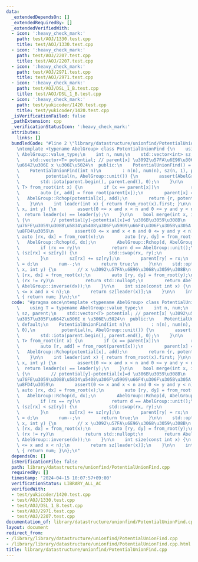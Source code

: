 ```yaml
---
data:
  _extendedDependsOn: []
  _extendedRequiredBy: []
  _extendedVerifiedWith:
  - icon: ':heavy_check_mark:'
    path: test/AOJ/1330.test.cpp
    title: test/AOJ/1330.test.cpp
  - icon: ':heavy_check_mark:'
    path: test/AOJ/2207.test.cpp
    title: test/AOJ/2207.test.cpp
  - icon: ':heavy_check_mark:'
    path: test/AOJ/2971.test.cpp
    title: test/AOJ/2971.test.cpp
  - icon: ':heavy_check_mark:'
    path: test/AOJ/DSL_1_B.test.cpp
    title: test/AOJ/DSL_1_B.test.cpp
  - icon: ':heavy_check_mark:'
    path: test/yukicoder/1420.test.cpp
    title: test/yukicoder/1420.test.cpp
  _isVerificationFailed: false
  _pathExtension: cpp
  _verificationStatusIcon: ':heavy_check_mark:'
  attributes:
    links: []
  bundledCode: "#line 2 \"library/datastructure/unionfind/PotentialUnionFind.cpp\"\
    \ntemplate <typename AbelGroup> class PotentialUnionFind {\n    using T = typename\
    \ AbelGroup::value_type;\n    int n, num;\n    std::vector<int> sz, parent;\n\
    \    std::vector<T> potential; // parent[x] \u3092\u57FA\u6E96\u3068\u3057\u305F\
    \u6642\u306E x \u306E\u5024\n  public:\n    PotentialUnionFind() = default;\n\
    \    PotentialUnionFind(int n)\n        : n(n), num(n), sz(n, 1), parent(n, 0),\n\
    \          potential(n, AbelGroup::unit()) {\n        assert(AbelGroup::commute);\n\
    \        std::iota(parent.begin(), parent.end(), 0);\n    }\n\n    std::pair<int,\
    \ T> from_root(int x) {\n        if (x == parent[x])\n            return {x, AbelGroup::unit()};\n\
    \        auto [r, add] = from_root(parent[x]);\n        parent[x] = r;\n     \
    \   AbelGroup::Rchop(potential[x], add);\n        return {r, potential[x]};\n\
    \    }\n\n    int leader(int x) { return from_root(x).first; }\n\n    bool same(int\
    \ x, int y) {\n        assert(0 <= x and x < n and 0 <= y and y < n);\n      \
    \  return leader(x) == leader(y);\n    }\n\n    bool merge(int x, int y, T d)\
    \ {\n        // potential[y]-potential[x]=d \u306B\u3059\u308B\n        // \u77DB\
    \u76FE\u3059\u308B\u5834\u5408\u306F\u5909\u66F4\u306F\u305B\u305A false \u3092\
    \u8FD4\u3059\n        assert(0 <= x and x < n and 0 <= y and y < n);\n       \
    \ auto [rx, dx] = from_root(x);\n        auto [ry, dy] = from_root(y);\n     \
    \   AbelGroup::Rchop(d, dx);\n        AbelGroup::Rchop(d, AbelGroup::inverse(dy));\n\
    \        if (rx == ry)\n            return d == AbelGroup::unit();\n        if\
    \ (sz[rx] < sz[ry]) {\n            std::swap(rx, ry);\n            d = AbelGroup::inverse(d);\n\
    \        }\n        sz[rx] += sz[ry];\n        parent[ry] = rx;\n        potential[ry]\
    \ = d;\n        num--;\n        return true;\n    }\n\n    std::optional<T> diff(int\
    \ x, int y) {\n        // x \u3092\u57FA\u6E96\u3068\u3059\u308B\n        auto\
    \ [rx, dx] = from_root(x);\n        auto [ry, dy] = from_root(y);\n        if\
    \ (rx != ry)\n            return std::nullopt;\n        return AbelGroup::op(dy,\
    \ AbelGroup::inverse(dx));\n    }\n\n    int size(const int x) {\n        assert(0\
    \ <= x and x < n);\n        return sz[leader(x)];\n    }\n\n    int count() const\
    \ { return num; }\n};\n"
  code: "#pragma once\ntemplate <typename AbelGroup> class PotentialUnionFind {\n\
    \    using T = typename AbelGroup::value_type;\n    int n, num;\n    std::vector<int>\
    \ sz, parent;\n    std::vector<T> potential; // parent[x] \u3092\u57FA\u6E96\u3068\
    \u3057\u305F\u6642\u306E x \u306E\u5024\n  public:\n    PotentialUnionFind() =\
    \ default;\n    PotentialUnionFind(int n)\n        : n(n), num(n), sz(n, 1), parent(n,\
    \ 0),\n          potential(n, AbelGroup::unit()) {\n        assert(AbelGroup::commute);\n\
    \        std::iota(parent.begin(), parent.end(), 0);\n    }\n\n    std::pair<int,\
    \ T> from_root(int x) {\n        if (x == parent[x])\n            return {x, AbelGroup::unit()};\n\
    \        auto [r, add] = from_root(parent[x]);\n        parent[x] = r;\n     \
    \   AbelGroup::Rchop(potential[x], add);\n        return {r, potential[x]};\n\
    \    }\n\n    int leader(int x) { return from_root(x).first; }\n\n    bool same(int\
    \ x, int y) {\n        assert(0 <= x and x < n and 0 <= y and y < n);\n      \
    \  return leader(x) == leader(y);\n    }\n\n    bool merge(int x, int y, T d)\
    \ {\n        // potential[y]-potential[x]=d \u306B\u3059\u308B\n        // \u77DB\
    \u76FE\u3059\u308B\u5834\u5408\u306F\u5909\u66F4\u306F\u305B\u305A false \u3092\
    \u8FD4\u3059\n        assert(0 <= x and x < n and 0 <= y and y < n);\n       \
    \ auto [rx, dx] = from_root(x);\n        auto [ry, dy] = from_root(y);\n     \
    \   AbelGroup::Rchop(d, dx);\n        AbelGroup::Rchop(d, AbelGroup::inverse(dy));\n\
    \        if (rx == ry)\n            return d == AbelGroup::unit();\n        if\
    \ (sz[rx] < sz[ry]) {\n            std::swap(rx, ry);\n            d = AbelGroup::inverse(d);\n\
    \        }\n        sz[rx] += sz[ry];\n        parent[ry] = rx;\n        potential[ry]\
    \ = d;\n        num--;\n        return true;\n    }\n\n    std::optional<T> diff(int\
    \ x, int y) {\n        // x \u3092\u57FA\u6E96\u3068\u3059\u308B\n        auto\
    \ [rx, dx] = from_root(x);\n        auto [ry, dy] = from_root(y);\n        if\
    \ (rx != ry)\n            return std::nullopt;\n        return AbelGroup::op(dy,\
    \ AbelGroup::inverse(dx));\n    }\n\n    int size(const int x) {\n        assert(0\
    \ <= x and x < n);\n        return sz[leader(x)];\n    }\n\n    int count() const\
    \ { return num; }\n};\n"
  dependsOn: []
  isVerificationFile: false
  path: library/datastructure/unionfind/PotentialUnionFind.cpp
  requiredBy: []
  timestamp: '2024-04-15 10:07:57+09:00'
  verificationStatus: LIBRARY_ALL_AC
  verifiedWith:
  - test/yukicoder/1420.test.cpp
  - test/AOJ/1330.test.cpp
  - test/AOJ/DSL_1_B.test.cpp
  - test/AOJ/2971.test.cpp
  - test/AOJ/2207.test.cpp
documentation_of: library/datastructure/unionfind/PotentialUnionFind.cpp
layout: document
redirect_from:
- /library/library/datastructure/unionfind/PotentialUnionFind.cpp
- /library/library/datastructure/unionfind/PotentialUnionFind.cpp.html
title: library/datastructure/unionfind/PotentialUnionFind.cpp
---
```

